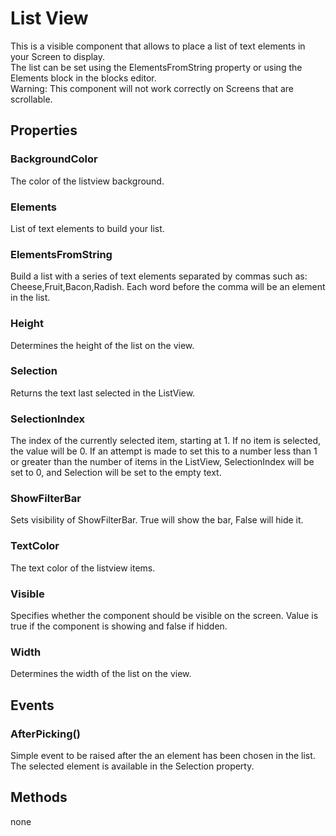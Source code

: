 # List View

This is a visible component that allows to place a list of text elements in your Screen to display.  
The list can be set using the ElementsFromString property or using the Elements block in the blocks editor.  
Warning: This component will not work correctly on Screens that are scrollable.

## Properties

### BackgroundColor

The color of the listview background.

### Elements

List of text elements to build your list.

### ElementsFromString

Build a list with a series of text elements separated by commas such as: Cheese,Fruit,Bacon,Radish. Each word before the comma will be an element in the list.

### Height

Determines the height of the list on the view.

### Selection

Returns the text last selected in the ListView.

### SelectionIndex

The index of the currently selected item, starting at 1. If no item is selected, the value will be 0. If an attempt is made to set this to a number less than 1 or greater than the number of items in the ListView, SelectionIndex will be set to 0, and Selection will be set to the empty text.

### ShowFilterBar

Sets visibility of ShowFilterBar. True will show the bar, False will hide it.

### TextColor

The text color of the listview items.

### Visible

Specifies whether the component should be visible on the screen. Value is true if the component is showing and false if hidden.

### Width

Determines the width of the list on the view.

## Events

### AfterPicking\(\)

Simple event to be raised after the an element has been chosen in the list. The selected element is available in the Selection property.

## Methods

none

